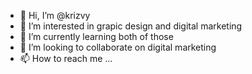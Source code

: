 - 👋 Hi, I’m @krizvy
- 👀 I’m interested in grapic design and digital marketing
- 🌱 I’m currently learning both of those
- 💞️ I’m looking to collaborate on digital marketing
- 📫 How to reach me ...

<!---
krizvy/krizvy is a ✨ special ✨ repository because its `README.md` (this file) appears on your GitHub profile.
You can click the Preview link to take a look at your changes.
--->
